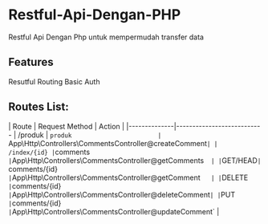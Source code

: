 # Restful-Api-Dengan-PHP
Restful Api Dengan Php untuk mempermudah transfer data

## Features
Resutful Routing
Basic Auth

## Routes List:

| Route        | Request Method                               | Action                                                  |
|--------------|---------------------------
|  /produk     | `produk                        | `App\Http\Controllers\CommentsController@createComment` |
|  /index/{id} | `comments`                        | `App\Http\Controllers\CommentsController@getComments`   |
| `GET/HEAD`| `comments/{id}`                   | `App\Http\Controllers\CommentsController@getComment`    |
| `DELETE`  | `comments/{id}`                   | `App\Http\Controllers\CommentsController@deleteComment` |
| `PUT`     | `comments/{id}`                   | `App\Http\Controllers\CommentsController@updateComment` |
